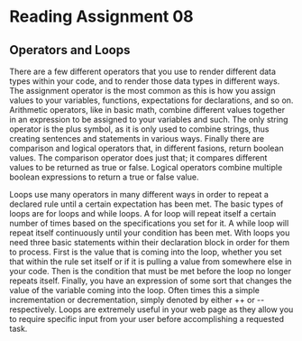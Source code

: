 # Reading Assignment 08
## Operators and Loops

There are a few different operators that you use to render different data types within your code, and to render those data types in different ways. The assignment operator is the most common as this is how you assign values to your variables, functions, expectations for declarations, and so on. Arithmetic operators, like in basic math, combine different values together in an expression to be assigned to your variables and such. The only string operator is the plus symbol, as it is only used to combine strings, thus creating sentences and statements in various ways. Finally there are comparison and logical operators that, in different fasions, return boolean values. The comparison operator does just that; it compares different values to be returned as true or false. Logical operators combine multiple boolean expressions to return a true or false value.

Loops use many operators in many different ways in order to repeat a declared rule until a certain expectation has been met. The basic types of loops are for loops and while loops. A for loop will repeat itself a certain number of times based on the specifications you set for it. A while loop will repeat itself continuously until your condition has been met. With loops you need three basic statements within their declaration block in order for them to process. First is the value that is coming into the loop, whether you set that within the rule set itself or if it is pulling a value from somewhere else in your code. Then is the condition that must be met before the loop no longer repeats itself. Finally, you have an expression of some sort that changes the value of the variable coming into the loop. Often times this a simple incrementation or decrementation, simply denoted by either ++ or -- respectively. Loops are extremely useful in your web page as they allow you to require specific input from your user before accomplishing a requested task.